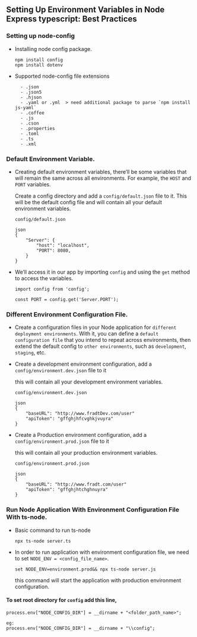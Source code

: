 ## Setting Up Environment Variables in Node Express typescript: Best Practices

### Setting up node-config

* Installing node config package.
  ```
  npm install config
  npm install dotenv
  ```
* Supported node-config file extensions
  ```
    - .json
    - .json5
    - .hjson
    - .yaml or .yml  > need additional package to parse `npm install js-yaml`
    - .coffee
    - .js
    - .cson
    - .properties
    - .toml
    - .ts
    - .xml
  ```
 ### Default Environment Variable.
 * Creating default environment variables, there’ll be some variables that will remain the same across all environments. For example, the `HOST`​ and `PORT`​ variables.

   Create a config directory and add a `config/default.json` file to it. This will be the default config file and will contain all your default environment variables.

    ```
    config/default.json

    json
    {
        "Server": {
            "host": "localhost",
            "PORT": 8080,
        }
    }
    ```

 * We’ll access it in our app by importing `config` and using the `get` method to access the variables.

    ```
    import config from 'config';

    const PORT = config.get('Server.PORT');

    ```

### Different Environment Configuration File.

 * Create a configuration files in your Node application for `different deployment environments`. With it, you can define a `default configuration file` that you intend to repeat across environments, then extend the default config to `other environments`, such as `development`, `staging`, etc.

 * Create a development environment configuration, add a `config/environment.dev.json` file to it
   
   this will contain all your development environment variables.
    ```
    config/environment.dev.json

    json
    {
        "baseURL": "http://www.fradtDev.com/user"
        "apiToken": "gffghjhfcvghkjvuyra"
    }
    ```

* Create a Production environment configuration, add a `config/environment.prod.json` file to it
   
   this will contain all your production environment variables.
    ```
    config/environment.prod.json

    json
    {
        "baseURL": "http://www.fradt.com/user"
        "apiToken": "gffghjhtchghnuyra"
    }
    ```

### Run Node Application With Environment Configuration File With ts-node.

* Basic command to run ts-node
    ```
    npx ts-node server.ts
    ```
* In order to run application with environment configuration file, we need to set `NODE_ENV = <config_file_name>`.

    ```
    set NODE_ENV=environment.prod&& npx ts-node server.js
    ```
    this command will start the application with production environment configuration.

#### To set root directory for `config` add this line, 
```
process.env["NODE_CONFIG_DIR"] = __dirname + "<folder_path_name>";

eg:
process.env["NODE_CONFIG_DIR"] = __dirname + "\\config";
```
